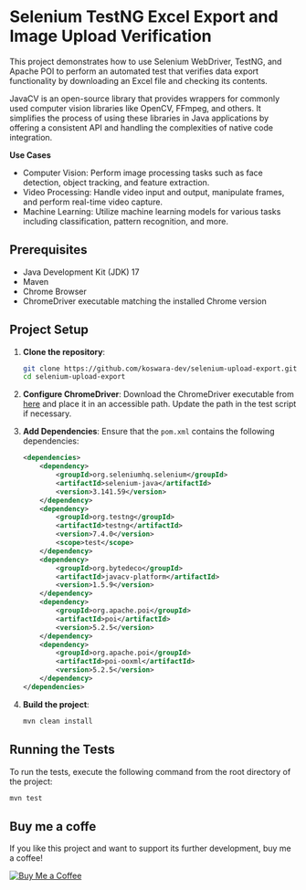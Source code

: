 # Selenium TestNG Excel Export and Image Upload Verification

This project demonstrates how to use Selenium WebDriver, TestNG, and Apache POI to perform an automated test that verifies data export functionality by downloading an Excel file and checking its contents.

JavaCV is an open-source library that provides wrappers for commonly used computer vision libraries like OpenCV, FFmpeg, and others. It simplifies the process of using these libraries in Java applications by offering a consistent API and handling the complexities of native code integration.

**Use Cases**
- Computer Vision: Perform image processing tasks such as face detection, object tracking, and feature extraction.
- Video Processing: Handle video input and output, manipulate frames, and perform real-time video capture.
- Machine Learning: Utilize machine learning models for various tasks including classification, pattern recognition, and more.

## Prerequisites

- Java Development Kit (JDK) 17
- Maven
- Chrome Browser
- ChromeDriver executable matching the installed Chrome version

## Project Setup

1. **Clone the repository**:
    ```sh
    git clone https://github.com/koswara-dev/selenium-upload-export.git
    cd selenium-upload-export
    ```

2. **Configure ChromeDriver**:
   Download the ChromeDriver executable from [here](https://sites.google.com/a/chromium.org/chromedriver/downloads) and place it in an accessible path. Update the path in the test script if necessary.

3. **Add Dependencies**:
   Ensure that the `pom.xml` contains the following dependencies:

    ```xml
    <dependencies>
        <dependency>
            <groupId>org.seleniumhq.selenium</groupId>
            <artifactId>selenium-java</artifactId>
            <version>3.141.59</version>
        </dependency>
        <dependency>
            <groupId>org.testng</groupId>
            <artifactId>testng</artifactId>
            <version>7.4.0</version>
            <scope>test</scope>
        </dependency>
        <dependency>
            <groupId>org.bytedeco</groupId>
            <artifactId>javacv-platform</artifactId>
            <version>1.5.9</version>
        </dependency>
        <dependency>
            <groupId>org.apache.poi</groupId>
            <artifactId>poi</artifactId>
            <version>5.2.5</version>
        </dependency>
        <dependency>
            <groupId>org.apache.poi</groupId>
            <artifactId>poi-ooxml</artifactId>
            <version>5.2.5</version>
        </dependency>
    </dependencies>
    ```

4. **Build the project**:
    ```sh
    mvn clean install
    ```

## Running the Tests

To run the tests, execute the following command from the root directory of the project:

```sh
mvn test
```

## Buy me a coffe

If you like this project and want to support its further development, buy me a coffee!

[![Buy Me a Coffee](https://www.buymeacoffee.com/assets/img/guidelines/download-assets-sm-1.svg)](https://www.buymeacoffee.com/kudajengke404)